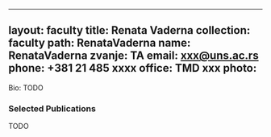 
---
layout: faculty
title: Renata Vaderna
collection: faculty
path: RenataVaderna
name: RenataVaderna
zvanje: TA
email: xxx@uns.ac.rs
phone: +381 21 485 xxxx
office: TMD xxx
photo: 
---

Bio: TODO

### Selected Publications

TODO
